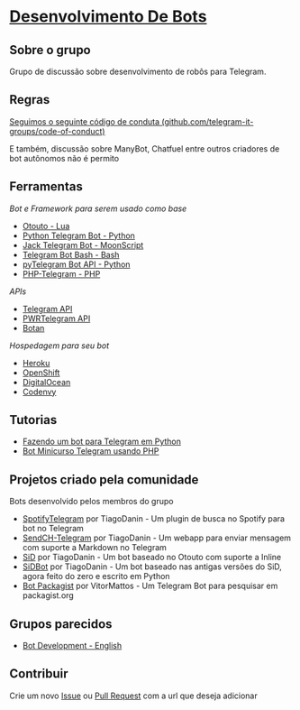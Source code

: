 # [Desenvolvimento De Bots](https://telegram.me/DesenvolvimentoDeBots)

## Sobre o grupo
Grupo de discussão sobre desenvolvimento de robôs para Telegram.

## Regras
[Seguimos o seguinte código de conduta (github.com/telegram-it-groups/code-of-conduct)](https://github.com/telegram-it-groups/code-of-conduct)

E também, discussão sobre ManyBot, Chatfuel entre outros criadores de bot autônomos não é permito

## Ferramentas
*Bot e Framework para serem usado como base*
- [Otouto - Lua](https://github.com/topkecleon/otouto)
- [Python Telegram Bot - Python](https://github.com/python-telegram-bot/python-telegram-bot)
- [Jack Telegram Bot - MoonScript](https://github.com/Imandaneshi/jack-telegram-bot)
- [Telegram Bot Bash - Bash](https://github.com/topkecleon/telegram-bot-bash)
- [pyTelegram Bot API - Python](https://github.com/eternnoir/pyTelegramBotAPI)
- [PHP-Telegram - PHP](https://github.com/resistencia-rio/PHP-Telegram)

*APIs*
- [Telegram API](core.telegram.org/bots/api)
- [PWRTelegram API](http://pwrtelegram.xyz/)
- [Botan](http://botan.io/)

*Hospedagem para seu bot*
- [Heroku](https://www.heroku.com/)
- [OpenShift](https://www.openshift.com/)
- [DigitalOcean](https://www.digitalocean.com/)
- [Codenvy](https://codenvy.com/)

## Tutorias
- [Fazendo um bot para Telegram em Python](https://juliarizza.wordpress.com/2016/08/06/fazendo-um-bot-para-telegram-em-python/)
- [Bot Minicurso Telegram usando PHP](https://github.com/vitormattos/bot-minicurso-telegram)

## Projetos criado pela comunidade
Bots desenvolvido pelos membros do grupo
- [SpotifyTelegram](https://github.com/TiagoDanin/SpotifyTelegram) por TiagoDanin - Um plugin de busca no Spotify para bot no Telegram
- [SendCH-Telegram](https://github.com/TiagoDanin/SendCH-Telegram) por TiagoDanin - Um webapp para enviar mensagem com suporte a Markdown no Telegram
- [SiD](https://github.com/TiagoDanin/SiD) por TiagoDanin - Um bot baseado no Otouto com suporte a Inline
- [SiDBot](https://github.com/TiagoDanin/SiDBot) por TiagoDanin - Um bot baseado nas antigas versões do SiD, agora feito do zero e escrito em Python
- [Bot Packagist](https://github.com/vitormattos/bot-packagist) por VitorMattos - Um Telegram Bot para pesquisar em packagist.org

## Grupos parecidos
- [Bot Development - English](https://telegram.me/BotDevelopment)

## Contribuir
Crie um novo [Issue](https://github.com/TiagoDanin/DesenvolvimentoDeBots/issues/new) ou [Pull Request](https://github.com/TiagoDanin/DesenvolvimentoDeBots/compare) com a url que deseja adicionar 
